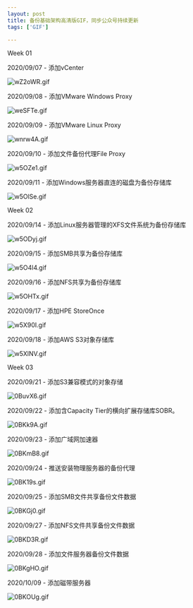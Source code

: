 ```yaml
---
layout: post
title: 备份基础架构高清版GIF，同步公众号持续更新
tags: ['GIF']

---
```

Week 01

2020/09/07 - 添加vCenter

![wZ2oWR.gif](https://s1.ax1x.com/2020/09/06/wZ2oWR.gif)

2020/09/08 - 添加VMware Windows Proxy

![weSFTe.gif](https://s1.ax1x.com/2020/09/06/weSFTe.gif)

2020/09/09 - 添加VMware Linux Proxy

![wnrw4A.gif](https://s1.ax1x.com/2020/09/07/wnrw4A.gif)

2020/09/10 - 添加文件备份代理File Proxy

![w5OZe1.gif](https://s1.ax1x.com/2020/09/19/w5OZe1.gif)

2020/09/11 - 添加Windows服务器直连的磁盘为备份存储库

![w5OlSe.gif](https://s1.ax1x.com/2020/09/19/w5OlSe.gif)

Week 02

2020/09/14 - 添加Linux服务器管理的XFS文件系统为备份存储库

![w5ODyj.gif](https://s1.ax1x.com/2020/09/19/w5ODyj.gif)

2020/09/15 - 添加SMB共享为备份存储库

![w5O4l4.gif](https://s1.ax1x.com/2020/09/19/w5O4l4.gif)

2020/09/16 - 添加NFS共享为备份存储库

![w5OHTx.gif](https://s1.ax1x.com/2020/09/19/w5OHTx.gif)

2020/09/17 - 添加HPE StoreOnce

![w5X90I.gif](https://s1.ax1x.com/2020/09/19/w5X90I.gif)

2020/09/18 - 添加AWS S3对象存储库

![w5XlNV.gif](https://s1.ax1x.com/2020/09/19/w5XlNV.gif)

Week 03

2020/09/21 - 添加S3兼容模式的对象存储

![0BuvX6.gif](https://s1.ax1x.com/2020/10/08/0BuvX6.gif)

2020/09/22 - 添加含Capacity Tier的横向扩展存储库SOBR。

![0BKk9A.gif](https://s1.ax1x.com/2020/10/08/0BKk9A.gif)

2020/09/23 - 添加广域网加速器

![0BKmB8.gif](https://s1.ax1x.com/2020/10/08/0BKmB8.gif)

2020/09/24 - 推送安装物理服务器的备份代理

![0BK19s.gif](https://s1.ax1x.com/2020/10/08/0BK19s.gif)

2020/09/25 - 添加SMB文件共享备份文件数据

![0BKGj0.gif](https://s1.ax1x.com/2020/10/08/0BKGj0.gif)

2020/09/27 - 添加NFS文件共享备份文件数据

![0BKD3R.gif](https://s1.ax1x.com/2020/10/08/0BKD3R.gif)

2020/09/28 - 添加文件服务器备份文件数据

![0BKgHO.gif](https://s1.ax1x.com/2020/10/08/0BKgHO.gif)

2020/10/09 - 添加磁带服务器

![0BKOUg.gif](https://s1.ax1x.com/2020/10/08/0BKOUg.gif)



